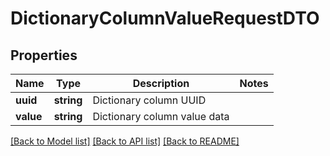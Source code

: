 # DictionaryColumnValueRequestDTO

## Properties
Name | Type | Description | Notes
------------ | ------------- | ------------- | -------------
**uuid** | **string** | Dictionary column UUID | 
**value** | **string** | Dictionary column value data | 

[[Back to Model list]](../../README.md#documentation-for-models) [[Back to API list]](../../README.md#documentation-for-api-endpoints) [[Back to README]](../../README.md)

